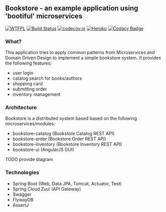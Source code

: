 ## Bookstore - an example application using 'bootiful' microservices

[![WTFPL](https://img.shields.io/badge/license-WTFPL-blue.svg)](http://www.wtfpl.net/txt/copying)
[![Build Status](https://travis-ci.org/fischermatte/bookstore.svg?branch=develop)](https://travis-ci.org/fischermatte/bookstore) 
[![codecov.io](https://codecov.io/github/fischermatte/bookstore/coverage.svg?branch=develop)](https://codecov.io/github/fischermatte/bookstore?branch=develop) 
[![Heroku](https://heroku-badge.herokuapp.com/?app=fm-bookstore-develop)](https://fm-bookstore-develop.herokuapp.com) 
[![Codacy Badge](https://api.codacy.com/project/badge/grade/61962709e3d7459b90baa8cf172181c2)](https://www.codacy.com/app/fischermatte/bookstore)

### What?

This application tries to apply common patterns from Microservices and Domain Driven Design to implement
a simple bookstore system. It provides the following features:
  
  - user login
  - catalog search for books/authors
  - shopping card
  - submitting order
  - inventory management
 
 
### Architecture

Bookstore is a distributed system based based on the following microservices/modules:

 - bookstore-catalog (Bookstore Catalog REST API)
 - bookstore-order (Bookstore Order REST API)
 - bookstore-inventory (Bookstore Inventory REST API)
 - bookstore-ui (AngularJS GUI)
 
TODO provide diagram

### Technologies

- Spring Boot (Web, Data JPA, Tomcat, Actuator, Test)
- Spring Cloud Zuul (API Gateway)
- Swagger
- FlywayDB
- AssertJ